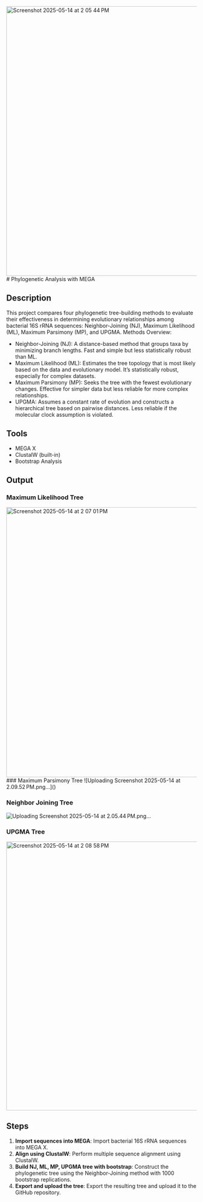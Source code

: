 <img width="712" alt="Screenshot 2025-05-14 at 2 05 44 PM" src="https://github.com/user-attachments/assets/6ee5fd0c-1a84-4f3c-9906-bc60bfb2742d" />
# Phylogenetic Analysis with MEGA

## Description

This project compares four phylogenetic tree-building methods to evaluate their effectiveness in determining evolutionary relationships among bacterial 16S rRNA sequences: Neighbor-Joining (NJ), Maximum Likelihood (ML), Maximum Parsimony (MP), and UPGMA.
Methods Overview:
- Neighbor-Joining (NJ): A distance-based method that groups taxa by minimizing branch lengths. Fast and simple but less statistically robust than ML.
- Maximum Likelihood (ML): Estimates the tree topology that is most likely based on the data and evolutionary model. It’s statistically robust, especially for complex datasets.
- Maximum Parsimony (MP): Seeks the tree with the fewest evolutionary changes. Effective for simpler data but less reliable for more complex relationships.
- UPGMA: Assumes a constant rate of evolution and constructs a hierarchical tree based on pairwise distances. Less reliable if the molecular clock assumption is violated.

## Tools
- MEGA X
- ClustalW (built-in)
- Bootstrap Analysis

## Output
### Maximum Likelihood Tree
<img width="713" alt="Screenshot 2025-05-14 at 2 07 01 PM" src="https://github.com/user-attachments/assets/c02d907d-15b2-4620-9cc7-35dd9c7205b3" />
### Maximum Parsimony Tree
![Uploading Screenshot 2025-05-14 at 2.09.52 PM.png…]()

### Neighbor Joining Tree
![Uploading Screenshot 2025-05-14 at 2.05.44 PM.png…]()
### UPGMA Tree
<img width="710" alt="Screenshot 2025-05-14 at 2 08 58 PM" src="https://github.com/user-attachments/assets/810cb631-c3c3-41ac-b5a0-68f804f14a6a" />

## Steps
1. **Import sequences into MEGA**: Import bacterial 16S rRNA sequences into MEGA X.
2. **Align using ClustalW**: Perform multiple sequence alignment using ClustalW.
3. **Build NJ, ML, MP, UPGMA tree with bootstrap**: Construct the phylogenetic tree using the Neighbor-Joining method with 1000 bootstrap replications.
4. **Export and upload the tree**: Export the resulting tree and upload it to the GitHub repository.



